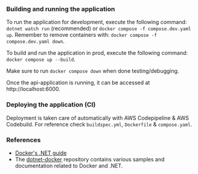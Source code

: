 ### Building and running the application

To run the application for development, execute the following command:
`dotnet watch run` (recommended)
or
`docker compose -f compose.dev.yaml up`.
Remember to remove containers with: `docker compose -f compose.dev.yaml down`.

To build and run the application in prod, execute the following command:
`docker compose up --build`.

Make sure to run `docker compose down` when done testing/debugging.

Once the api-application is running, it can be accessed at http://localhost:6000.

### Deploying the application (CI)

Deployment is taken care of automatically with AWS Codepipeline & AWS Codebuild.
For reference check `buildspec.yml`, `Dockerfile` & `compose.yaml`.

### References
* [Docker's .NET guide](https://docs.docker.com/language/dotnet/)
* The [dotnet-docker](https://github.com/dotnet/dotnet-docker/tree/main/samples) repository contains various samples and documentation related to Docker and .NET.